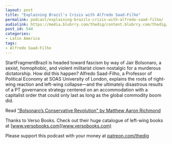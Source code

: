 ```yaml
---
layout: post
title: "Explaining Brazil's Crisis with Alfredo Saad-Filho"
permalink: podcast/explaining-brazils-crisis-with-alfredo-saad-filho/
audiolink: https://media.blubrry.com/thedig/content.blubrry.com/thedig/The_Dig_-_EP_156_-_Saad-Filho.mp3
post_id: 544
categories: 
- Latin America
tags: 
- Alfredo Saad-Filho
---
```


StartFragmentBrazil is headed toward fascism by way of Jair Bolsonaro, a sexist, homophobic, and violent militarist clown nostalgic for a murderous dictatorship. How did this happen? Alfredo Saad-Filho, a Professor of Political Economy at SOAS University of London, explains the roots of right-wing reaction and left-wing collapse—and the ultimately disastrous results of a PT governance strategy centered on an accommodation with a capitalist order that could only last as long as the global commodity boom did.

Read ["Bolsonaro’s Conservative Revolution" by Matthew Aaron Richmond](https://jacobinmag.com/2018/10/brazil-election-bolsonaro-evangelicals-security)

Thanks to Verso Books. Check out their huge catalogue of left-wing books at [www.versobooks.com](www.versobooks.com)

Please support this podcast with your money at [patreon.com/thedig](http://www.patreon.com/TheDig) 